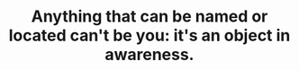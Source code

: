 ---
title: "Anything that can be named or located can't be you: it's an object in awareness."
tags: self nondual experience
star: true
nondualpractice: true
---